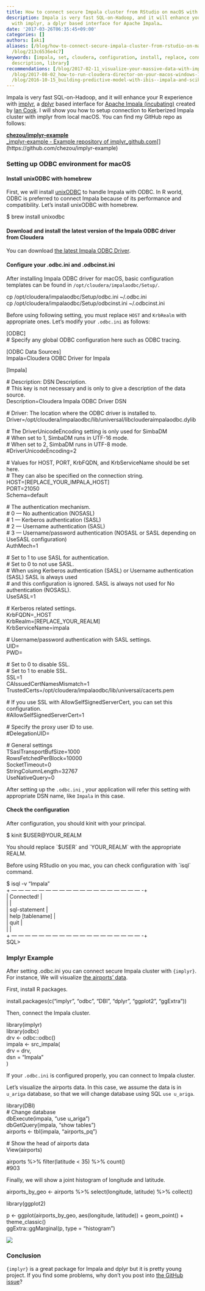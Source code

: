 ```yaml
---
title: How to connect secure Impala cluster from RStudio on macOS with implyr
description: Impala is very fast SQL-on-Hadoop, and it will enhance your R experience
  with implyr, a dplyr based interface for Apache Impala…
date: '2017-03-26T06:35:45+09:00'
categories: []
authors: [aki]
aliases: [/blog/how-to-connect-secure-impala-cluster-from-rstudio-on-macos-with-implyr-213c6536e4c7,
  /blog/213c6536e4c7]
keywords: [impala, set, cloudera, configuration, install, replace, connect, setup,
  description, library]
recommendations: [/blog/2017-02-11_visualize-your-massive-data-with-impala-and-redash-afe31133c644/,
  /blog/2017-08-02_how-to-run-cloudera-director-on-your-macos-windows-10-710f82aa1d63/,
  /blog/2016-10-15_building-predictive-model-with-ibis--impala-and-scikit-learn-356b41f404e0/]
---
```


Impala is very fast SQL-on-Hadoop, and it will enhance your R experience with [implyr](https://github.com/ianmcook/implyr), a [dplyr](https://cran.r-project.org/package=dplyr) based interface for [Apache Impala (incubating)](https://impala.apache.org/) created by [Ian Cook](https://medium.com/u/d7dc303a303b). I will show you how to setup connection to Kerberized Impala cluster with implyr from local macOS. You can find my GitHub repo as follows:

[**chezou/implyr-example**  
_implyr-example - Example repository of implyr_github.com](https://github.com/chezou/implyr-example "https://github.com/chezou/implyr-example")[](https://github.com/chezou/implyr-example)

### Setting up ODBC environment for macOS

#### Install unixODBC with homebrew

First, we will install [unixODBC](http://www.unixodbc.org/) to handle Impala with ODBC. In R world, ODBC is preferred to connect Impala because of its performance and compatibility. Let’s install unixODBC with homebrew.

$ brew install unixodbc

#### Download and install the latest version of the Impala ODBC driver from Cloudera

You can download [the latest Impala ODBC Driver](https://www.cloudera.com/downloads/connectors/impala/odbc.html).

#### Configure your .odbc.ini and .odbcinst.ini

After installing Impala ODBC driver for macOS, basic configuration templates can be found in `/opt/cloudera/impalaodbc/Setup/`.

cp /opt/cloudera/impalaodbc/Setup/odbc.ini ~/.odbc.ini  
cp /opt/cloudera/impalaodbc/Setup/odbcinst.ini ~/.odbcinst.ini

Before using following setting, you must replace `HOST` and `KrbRealm` with appropriate ones. Let’s modify your `.odbc.ini` as follows:

\[ODBC\]  
\# Specify any global ODBC configuration here such as ODBC tracing.

\[ODBC Data Sources\]  
Impala=Cloudera ODBC Driver for Impala

\[Impala\]

\# Description: DSN Description.  
\# This key is not necessary and is only to give a description of the data source.  
Description=Cloudera Impala ODBC Driver DSN

\# Driver: The location where the ODBC driver is installed to.  
Driver=/opt/cloudera/impalaodbc/lib/universal/libclouderaimpalaodbc.dylib

\# The DriverUnicodeEncoding setting is only used for SimbaDM  
\# When set to 1, SimbaDM runs in UTF-16 mode.  
\# When set to 2, SimbaDM runs in UTF-8 mode.  
#DriverUnicodeEncoding=2

\# Values for HOST, PORT, KrbFQDN, and KrbServiceName should be set here.  
\# They can also be specified on the connection string.  
HOST=\[REPLACE\_YOUR\_IMPALA\_HOST\]  
PORT=21050  
Schema=default

\# The authentication mechanism.  
\# 0 — No authentication (NOSASL)  
\# 1 — Kerberos authentication (SASL)  
\# 2 — Username authentication (SASL)  
\# 3 — Username/password authentication (NOSASL or SASL depending on UseSASL configuration)  
AuthMech=1

\# Set to 1 to use SASL for authentication.   
\# Set to 0 to not use SASL.   
\# When using Kerberos authentication (SASL) or Username authentication (SASL) SASL is always used  
\# and this configuration is ignored. SASL is always not used for No authentication (NOSASL).  
UseSASL=1

\# Kerberos related settings.  
KrbFQDN=\_HOST  
KrbRealm=\[REPLACE\_YOUR\_REALM\]  
KrbServiceName=impala

\# Username/password authentication with SASL settings.  
UID=  
PWD=

\# Set to 0 to disable SSL.  
\# Set to 1 to enable SSL.  
SSL=1  
CAIssuedCertNamesMismatch=1  
TrustedCerts=/opt/cloudera/impalaodbc/lib/universal/cacerts.pem

\# If you use SSL with AllowSelfSignedServerCert, you can set this configuration.  
#AllowSelfSignedServerCert=1

\# Specify the proxy user ID to use.  
#DelegationUID=

\# General settings  
TSaslTransportBufSize=1000  
RowsFetchedPerBlock=10000  
SocketTimeout=0  
StringColumnLength=32767  
UseNativeQuery=0

After setting up the `.odbc.ini` , your application will refer this setting with appropriate DSN name, like `Impala` in this case.

#### Check the configuration

After configuration, you should kinit with your principal.

$ kinit $USER@YOUR\_REALM

You should replace \`$USER\` and \`YOUR\_REALM\` with the appropriate REALM.

Before using RStudio on you mac, you can check configuration with \`isql\` command.

$ isql -v “Impala”  
\+ — — — — — — — — — — — — — — — — — — — -+  
| Connected!                             |  
|                                        |  
| sql-statement                          |  
| help \[tablename\]                       |  
| quit                                   |  
|                                        |  
\+ — — — — — — — — — — — — — — — — — — — -+  
SQL>

### Implyr Example

After setting .odbc.ini you can connect secure Impala cluster with `{implyr}`. For instance, We will visualize [the airports’ data](http://openflights.org/data.html#airport).

First, install R packages.

install.packages(c(“implyr”, “odbc”, “DBI”, “dplyr”, “ggplot2”, “ggExtra”))

Then, connect the Impala cluster.

library(implyr)  
library(odbc)  
drv <- odbc::odbc()  
impala <- src\_impala(  
 drv = drv,  
 dsn = “Impala”  
)

If your `.odbc.ini` is configured properly, you can connect to Impala cluster.

Let’s visualize the airports data. In this case, we assume the data is in `u_ariga` database, so that we will change database using SQL `use u_ariga`.

library(DBI)  
\# Change database  
dbExecute(impala, “use u\_ariga”)  
dbGetQuery(impala, “show tables”)  
airports <- tbl(impala, “airports\_pq”)

\# Show the head of airports data  
View(airports)

airports %>% filter(latitude < 35) %>% count()  
#903

Finally, we will show a joint histogram of longitude and latitude.

airports\_by\_geo <- airports %>% select(longitude, latitude) %>% collect()

library(ggplot2)

p <- ggplot(airports\_by\_geo, aes(longitude, latitude)) + geom\_point() + theme\_classic()  
ggExtra::ggMarginal(p, type = “histogram”)

![](1_SscW2sneYR_lphETyF7y1A.png)

### Conclusion

`{implyr}` is a great package for Impala and dplyr but it is pretty young project. If you find some problems, why don’t you post into [the GitHub issue](https://github.com/ianmcook/implyr/issues)?

